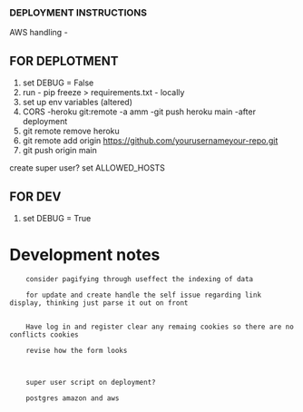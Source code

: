 ### DEPLOYMENT INSTRUCTIONS ###

AWS handling -

## FOR DEPLOTMENT ##

1. set DEBUG = False
2. run - pip freeze > requirements.txt - locally
3. set up env variables (altered)
4. CORS
-heroku git:remote -a amm
-git push heroku main
-after deployment
4. git remote remove heroku
5. git remote add origin https://github.com/yourusernameyour-repo.git
6. git push origin main


create super user?
set ALLOWED_HOSTS



## FOR DEV ##

1. set DEBUG = True








# Development notes


    
        consider pagifying through useffect the indexing of data
        
        for update and create handle the self issue regarding link display, thinking just parse it out on front
        

        Have log in and register clear any remaing cookies so there are no conflicts cookies

        revise how the form looks

        

        super user script on deployment?

        postgres amazon and aws

